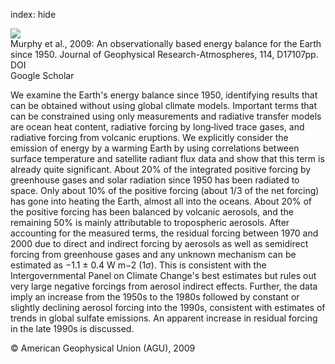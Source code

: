 index: hide

<div class="Citation">
    <div class="Citation-thumb CitationThumb-linked"  data-href="https://doi.org/10.1029/2009jd012105">
      <img src="https://static.claimspace.cloud/climate-study-static/refs/thumbs/1/Murphy_et_al_2009-thumb.png" />
    </div>

  <div class="Citation-body">
    <div class="Citation-text">Murphy et al., 2009: An observationally based energy balance for the Earth since 1950. <span class="Article-journal">Journal of Geophysical Research-Atmospheres, </span><span class="Article-volume">114, </span>D17107pp.</div>
    <div class="Citation-links">
      <div class="CitationLink" data-href="https://doi.org/10.1029/2009jd012105">
        <div class="CitationLink-icon CitationLink-Doi"></div>
        <div class="CitationLink-text">DOI</div>
      </div>
      <div class="CitationLink" data-href="https://scholar.google.com/scholar?q=10.1029/2009jd012105">
        <div class="CitationLink-icon CitationLink-Scholar"></div>
        <div class="CitationLink-text">Google Scholar</div>
      </div>
    </div>
  </div>
</div>

We examine the Earth's energy balance since 1950, identifying results that can be obtained without using global climate models. Important terms that can be constrained using only measurements and radiative transfer models are ocean heat content, radiative forcing by long‐lived trace gases, and radiative forcing from volcanic eruptions. We explicitly consider the emission of energy by a warming Earth by using correlations between surface temperature and satellite radiant flux data and show that this term is already quite significant. About 20% of the integrated positive forcing by greenhouse gases and solar radiation since 1950 has been radiated to space. Only about 10% of the positive forcing (about 1/3 of the net forcing) has gone into heating the Earth, almost all into the oceans. About 20% of the positive forcing has been balanced by volcanic aerosols, and the remaining 50% is mainly attributable to tropospheric aerosols. After accounting for the measured terms, the residual forcing between 1970 and 2000 due to direct and indirect forcing by aerosols as well as semidirect forcing from greenhouse gases and any unknown mechanism can be estimated as −1.1 ± 0.4 W m−2 (1σ). This is consistent with the Intergovernmental Panel on Climate Change's best estimates but rules out very large negative forcings from aerosol indirect effects. Further, the data imply an increase from the 1950s to the 1980s followed by constant or slightly declining aerosol forcing into the 1990s, consistent with estimates of trends in global sulfate emissions. An apparent increase in residual forcing in the late 1990s is discussed.

<div class="Citation-copy">
&copy; American Geophysical Union (AGU), 2009
</div>
